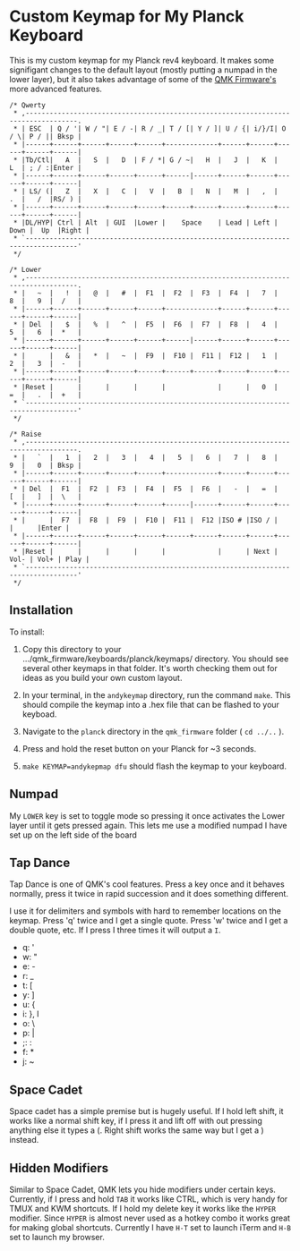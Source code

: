 # Custom Keymap for My Planck Keyboard

This is my custom keymap for my Planck rev4 keyboard. It makes some signifigant changes to the default layout (mostly putting a numpad in the lower layer), but it also takes advantage of some of the [QMK Firmware's](https://github.com/jackhumbert/qmk_firmware) more advanced features.

~~~~ 
/* Qwerty
 * ,-----------------------------------------------------------------------------------.
 * | ESC  | Q / '| W / "| E / -| R / _| T / [| Y / ]| U / {| i/}/I| O / \| P / || Bksp |
 * |------+------+------+------+------+-------------+------+------+------+------+------|
 * |Tb/Ctl|   A  |   S  |   D  | F / *| G / ~|   H  |   J  |   K  |   L  | ; / :|Enter |
 * |------+------+------+------+------+------|------+------+------+------+------+------|
 * | LS/ (|   Z  |   X  |   C  |   V  |   B  |   N  |   M  |   ,  |   .  |   /  |RS/ ) |
 * |------+------+------+------+------+------+------+------+------+------+------+------|
 * |DL/HYP| Ctrl | Alt  | GUI  |Lower |    Space    | Lead | Left | Down |  Up  |Right |
 * `-----------------------------------------------------------------------------------'
 */

/* Lower
 * ,-----------------------------------------------------------------------------------.
 * |   ~  |   !  |   @  |   #  |  F1  |  F2  |  F3  |  F4  |   7  |   8  |   9  |  /   |
 * |------+------+------+------+------+-------------+------+------+------+------+------|
 * | Del  |   $  |   %  |   ^  |  F5  |  F6  |  F7  |  F8  |   4  |   5  |   6  |  *   |
 * |------+------+------+------+------+------|------+------+------+------+------+------|
 * |      |   &  |   *  |   ~  |  F9  |  F10 |  F11 |  F12 |   1  |   2  |   3  |  -   |
 * |------+------+------+------+------+------+------+------+------+------+------+------|
 * |Reset |      |      |      |      |             |      |   0  |   =  |   .  |  +   |
 * `-----------------------------------------------------------------------------------'
 */

/* Raise
 * ,-----------------------------------------------------------------------------------.
 * |   `  |   1  |   2  |   3  |   4  |   5  |   6  |   7  |   8  |   9  |   0  | Bksp |
 * |------+------+------+------+------+-------------+------+------+------+------+------|
 * | Del  |  F1  |  F2  |  F3  |  F4  |  F5  |  F6  |   -  |   =  |   [  |   ]  |  \   |
 * |------+------+------+------+------+------|------+------+------+------+------+------|
 * |      |  F7  |  F8  |  F9  |  F10 |  F11 |  F12 |ISO # |ISO / |      |      |Enter |
 * |------+------+------+------+------+------+------+------+------+------+------+------|
 * |Reset |      |      |      |      |             |      | Next | Vol- | Vol+ | Play |
 * `-----------------------------------------------------------------------------------'
 */
~~~~
 

## Installation

To install:

1. Copy this directory to your .../qmk_firmware/keyboards/planck/keymaps/ directory. You should see several other keymaps in that folder. It's worth checking them out for ideas as you build your own custom layout.
2. In your terminal, in the `andykeymap` directory, run the command `make`. This should compile the keymap into a .hex file that can be flashed to your keyboad.

3. Navigate to the `planck` directory in the `qmk_firmware` folder ( `cd ../..` ).

3. Press and hold the reset button on your Planck for ~3 seconds.

4. `make KEYMAP=andykepmap dfu` should flash the keymap to your keyboard.

## Numpad

My `LOWER` key is set to toggle mode so pressing it once activates the Lower layer until it gets pressed again. This lets me use a modified numpad I have set up on the left side of the board

## Tap Dance

Tap Dance is one of QMK's cool features. Press a key once and it behaves normally, press it twice in rapid succession and it does something different. 

I use it for delimiters and symbols with hard to remember locations on the keymap. Press 'q' twice and I get a single quote. Press 'w' twice and I get a double quote, etc. If I press I three times it will output a `I`.

- q: '
- w: "
- e: -
- r: _
- t: [
- y: ]
- u: {
- i: }, I
- o: \
- p: |
- ;: :
- f: *
- j: ~

## Space Cadet

Space cadet has a simple premise but is hugely useful. If I hold left shift, it works like a normal shift key, if I press it and lift off with out pressing anything else it types a (. Right shift works the same way but I get a ) instead.

## Hidden Modifiers

Similar to Space Cadet, QMK lets you hide modifiers under certain keys. Currently, if I press and hold `TAB` it works like CTRL, which is very handy for TMUX and KWM shortcuts. If I hold my delete key it works like the `HYPER` modifier. Since `HYPER` is almost never used as a hotkey combo it works great for making global shortcuts. Currently I have `H-T` set to launch iTerm and `H-B` set to launch my browser.

